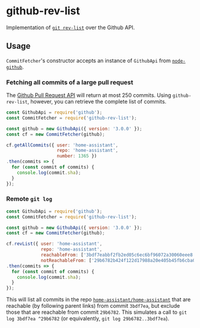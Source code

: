 # github-rev-list

Implementation of [`git rev-list`][rev-list] over the Github API.

[rev-list]: https://git-scm.com/docs/git-rev-list

## Usage

`CommitFetcher`'s constructor accepts an instance of `GithubApi` from [`node-github`][node-github].

[node-github]: https://github.com/mikedeboer/node-github

### Fetching all commits of a large pull request

The [Github Pull Request API][pr-api] will return at most 250 commits. Using `github-rev-list`, however, you can retrieve the complete list of commits.

[pr-api]: https://developer.github.com/v3/pulls/#list-commits-on-a-pull-request

```javascript
const GithubApi = require('github');
const CommitFetcher = require('github-rev-list');

const github = new GithubApi({ version: '3.0.0' });
const cf = new CommitFetcher(github);

cf.getAllCommits({ user: 'home-assistant',
                   repo: 'home-assistant',
                   number: 1365 })
.then(commits => {
  for (const commit of commits) {
    console.log(commit.sha);
  }
});
```

### Remote `git log`

```javascript
const GithubApi = require('github');
const CommitFetcher = require('github-rev-list');

const github = new GithubApi({ version: '3.0.0' });
const cf = new CommitFetcher(github);

cf.revList({ user: 'home-assistant',
             repo: 'home-assistant',
             reachableFrom: ['3bdf7eabbf2fb2ed05c6ec6bf96072a30060eee8'],
             notReachableFrom: ['29b6782b424f122d17988a20e405b45fb6cba003'] })
.then(commits => {
  for (const commit of commits) {
    console.log(commit.sha);
  }
});
```

This will list all commits in the repo [`home-assistant/home-assistant`][ha] that are reachable (by following parent links) from commit `3bdf7ea`, but exclude those that are reachable from commit `29b6782`. This simulates a call to `git log 3bdf7ea ^29b6782` (or equivalently, `git log 29b6782..3bdf7ea`).

[ha]: https://github.com/home-assistant/home-assistant
